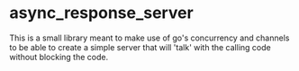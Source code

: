 # async_response_server
 This is a small library meant to make use of go's concurrency and channels to be able to create a simple server 
 that will 'talk' with the calling code without blocking the code.
